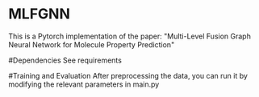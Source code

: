 # MLFGNN
This is a Pytorch implementation of the paper: "Multi-Level Fusion Graph Neural Network for Molecule Property Prediction"

#Dependencies
See requirements

#Training and Evaluation
After preprocessing the data, you can run it by modifying the relevant parameters in main.py

